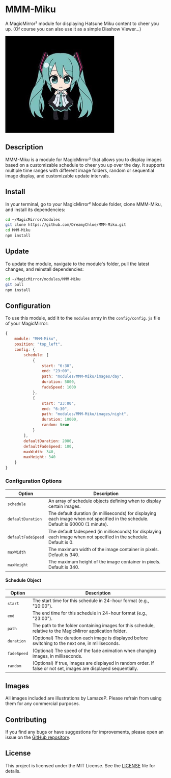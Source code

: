 # MMM-Miku

A MagicMirror² module for displaying Hatsune Miku content to cheer you up.
(Of course you can also use it as a simple Diashow Viewer...)

![Example of MMM-Miku](example.gif)

## Description

MMM-Miku is a module for MagicMirror² that allows you to display images based on a customizable schedule to cheer you up over the day. It supports multiple time ranges with different image folders, random or sequential image display, and customizable update intervals.

## Install

In your terminal, go to your MagicMirror² Module folder, clone MMM-Miku, and install its dependencies:

   ```bash
   cd ~/MagicMirror/modules
   git clone https://github.com/DreamyChloe/MMM-Miku.git
   cd MMM-Miku
   npm install
   ```

## Update

To update the module, navigate to the module's folder, pull the latest changes, and reinstall dependencies:

```bash
cd ~/MagicMirror/modules/MMM-Miku
git pull
npm install
```

## Configuration

To use this module, add it to the `modules` array in the `config/config.js` file of your MagicMirror:

```javascript
{
    module: "MMM-Miku",
    position: "top_left",
    config: {
        schedule: [
            {
                start: "6:30",
                end: "23:00",
                path: "modules/MMM-Miku/images/day",
                duration: 5000,
                fadeSpeed: 1000
            },
            {
                start: "23:00",
                end: "6:30",
                path: "modules/MMM-Miku/images/night",
                duration: 10000,
                random: true
            }
        ],
        defaultDuration: 2000, 
        defaultFadeSpeed: 100,
        maxWidth: 340,
        maxHeight: 340
    }
}
```

### Configuration Options

| Option             | Description                                                                                                                       |
|--------------------|-----------------------------------------------------------------------------------------------------------------------------------|
| `schedule`         | An array of schedule objects defining when to display certain images.                                                             |
| `defaultDuration`  | The default duration (in milliseconds) for displaying each image when not specified in the schedule. Default is 60000 (1 minute). |
| `defaultFadeSpeed` | The default fadespeed (in milliseconds) for displaying each image when not specified in the schedule. Default is 0. |
| `maxWidth`         | The maximum width of the image container in pixels. Default is 340.                                                               |
| `maxHeight`        | The maximum height of the image container in pixels. Default is 340.                                                              |

#### Schedule Object

| Option | Description |
|--------|-------------|
| `start` | The start time for this schedule in 24-hour format (e.g., "10:00"). |
| `end` | The end time for this schedule in 24-hour format (e.g., "23:00"). |
| `path` | The path to the folder containing images for this schedule, relative to the MagicMirror application folder. |
| `duration` | (Optional) The duration each image is displayed before switching to the next one, in milliseconds. |
| `fadeSpeed` | (Optional) The speed of the fade animation when changing images, in milliseconds. |
| `random` | (Optional) If true, images are displayed in random order. If false or not set, images are displayed sequentially. |

## Images

All images included are illustrations by LamazeP. Please refrain from using them for any commercial purposes.

## Contributing

If you find any bugs or have suggestions for improvements, please open an issue on the [GitHub repository](https://github.com/DreamyChloe/MMM-Miku).

## License

This project is licensed under the MIT License. See the [LICENSE](LICENSE) file for details.
